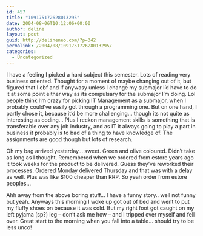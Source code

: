 ```yaml
---
id: 457
title: "109175172628013295"
date: 2004-08-06T10:12:06+00:00
author: deline
layout: post
guid: http://delineneo.com/?p=342
permalink: /2004/08/109175172628013295/
categories:
  - Uncategorized
---
```

I have a feeling I picked a hard subject this semester. Lots of reading very business oriented. Thought for a moment of maybe changing out of it, but figured that I cbf and if anywasy unless I change my submajor I&#8217;d have to do it at some point either way as its compulsary for the submajor I&#8217;m doing. Lol people think I&#8217;m crazy for picking IT Management as a submajor, when I probably could&#8217;ve easily got through a programming one. But on one hand, I partly chose it, because it&#8217;d be more challenging&#8230; though its not quite as interesting as coding&#8230; Plus I reckon management skills is something that is transferable over any job industry, and as IT it always going to play a part in business it probably is to bad of a thing to have knowledge of. The assignments are good though but lots of research.

Oh my bag arrived yesterday&#8230; sweet. Green and olive coloured. Didn&#8217;t take as long as I thought. Remembered when we ordered from estore years ago it took weeks for the product to be delivered. Guess they&#8217;ve reworked their processes. Ordered Monday delivered Thursday and that was with a delay as well. Plus was like $100 cheaper than RRP. So yeah order from estore peoples&#8230;

Ahh away from the above boring stuff&#8230; I have a funny story.. well not funny but yeah. Anyways this morning I woke up got out of bed and went to put my fluffy shoes on because it was cold. But my right foot got caught on my left pyjama (sp?) leg &#8211; don&#8217;t ask me how &#8211; and I tripped over myself and fell over. Great start to the morning when you fall into a table&#8230; should try to be less unco!
